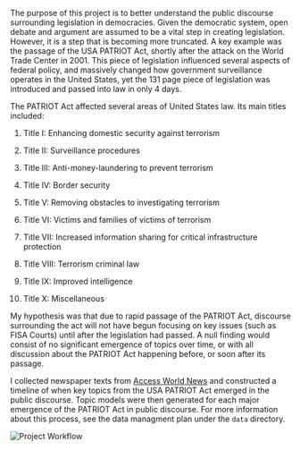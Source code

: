 The purpose of this project is to better understand the public discourse surrounding legislation in democracies. Given the democratic system, open debate and argument are assumed to be a vital step in creating legislation. However, it is a step that is becoming more truncated. A key example was the passage of the USA PATRIOT Act, shortly after the attack on the World Trade Center in 2001. This piece of legislation influenced several aspects of federal policy, and massively changed how government surveillance operates in the United States, yet the 131 page piece of legislation was introduced and passed into law in only 4 days.

The PATRIOT Act affected several areas of United States law. Its main titles included:

1. Title I: Enhancing domestic security against terrorism

2. Title II: Surveillance procedures

3. Title III: Anti-money-laundering to prevent terrorism

4. Title IV: Border security

5. Title V: Removing obstacles to investigating terrorism

6. Title VI: Victims and families of victims of terrorism

7. Title VII: Increased information sharing for critical infrastructure protection

8. Title VIII: Terrorism criminal law

9. Title IX: Improved intelligence

10. Title X: Miscellaneous

My hypothesis was that due to rapid passage of the PATRIOT Act, discourse surrounding the act will not have begun focusing on key issues (such as FISA Courts) until after the legislation had passed. A null finding would consist of no significant emergence of topics over time, or with all discussion about the PATRIOT Act happening before, or soon after its passage.

I collected newspaper texts from [Access World News](http://infoweb.newsbank.com/resources/search/nb?p=AWNB&t=collection%3AAIN!Access%2BInternational%2BNews) and constructed a timeline of when key topics from the USA PATRIOT Act emerged in the public discourse. Topic models were then generated for each major emergence of the PATRIOT Act in public discourse. For more information about this process, see the data managment plan under the `data` directory.

![Project Workflow](https://github.com/Epsian/STRIDE_PA/raw/master/STRIDE%20Workflow.png)
